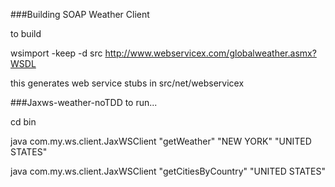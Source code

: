 ###Building SOAP Weather Client

to build

wsimport -keep -d src http://www.webservicex.com/globalweather.asmx?WSDL

this generates web service stubs in src/net/webservicex

###Jaxws-weather-noTDD
to run...

cd bin

java com.my.ws.client.JaxWSClient "getWeather" "NEW YORK" "UNITED STATES"

java com.my.ws.client.JaxWSClient "getCitiesByCountry"  "UNITED STATES"

